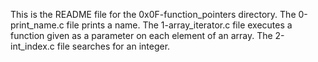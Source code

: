 This is the README file for the 0x0F-function_pointers directory.
The 0-print_name.c file prints a name.
The 1-array_iterator.c file executes a function given as a parameter on each element of an array.
The 2-int_index.c file  searches for an integer.
